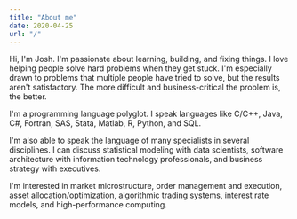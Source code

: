 ```yaml
---
title: "About me"
date: 2020-04-25
url: "/"
---
```


Hi, I'm Josh. I'm passionate about learning, building, and fixing things. I love helping people solve hard problems when they get stuck. I'm especially drawn to problems that multiple people have tried to solve, but the results aren't satisfactory. The more difficult and business-critical the problem is, the better.

I'm a programming language polyglot. I speak languages like C/C++, Java, C#, Fortran, SAS, Stata, Matlab, R, Python, and SQL.

I'm also able to speak the language of many specialists in several disciplines. I can discuss statistical modeling with data scientists, software architecture with information technology professionals, and business strategy with executives.

I'm interested in market microstructure, order management and execution, asset allocation/optimization, algorithmic trading systems, interest rate models, and high-performance computing.
